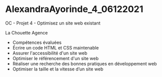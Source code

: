# AlexandraAyorinde_4_06122021
OC - Projet 4 - Optimisez un site web existant

La Chouette Agence

- Compétences évaluées
- Écrire un code HTML et CSS maintenable
- Assurer l'accessibilité d'un site web
- Optimiser le référencement d'un site web
- Réaliser une recherche des bonnes pratiques en développement web
- Optimiser la taille et la vitesse d’un site web
